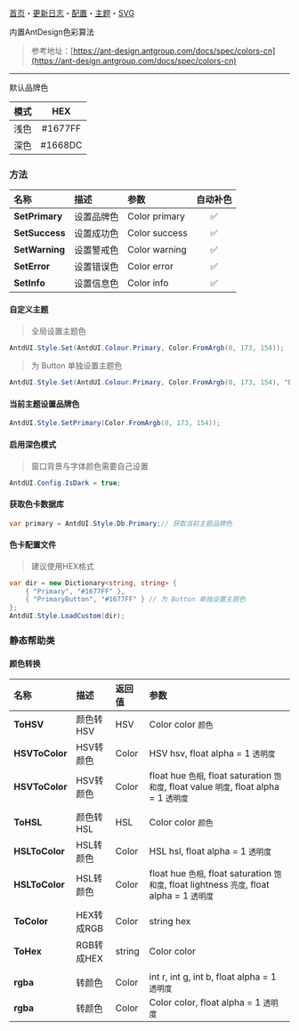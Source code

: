 ﻿[首页](Home.md)・[更新日志](UpdateLog.md)・[配置](Config.md)・[主题](Theme.md)・[SVG](SVG.md)

内置AntDesign色彩算法

> 参考地址：[https://ant-design.antgroup.com/docs/spec/colors-cn](https://ant-design.antgroup.com/docs/spec/colors-cn)

---

默认品牌色

模式|HEX|
:--:|:--:|
浅色|#1677FF|
深色|#1668DC|

### 方法

名称 | 描述 | 参数 | 自动补色 |
:--|:--|:--|:--:|
**SetPrimary** | 设置品牌色 | Color primary |✅|
**SetSuccess** | 设置成功色 | Color success |✅|
**SetWarning** | 设置警戒色 | Color warning |✅|
**SetError** | 设置错误色 | Color error |✅|
**SetInfo** | 设置信息色 | Color info |✅|


#### 自定义主题

> 全局设置主题色

``` csharp
AntdUI.Style.Set(AntdUI.Colour.Primary, Color.FromArgb(0, 173, 154));
```

> 为 Button 单独设置主题色

``` csharp
AntdUI.Style.Set(AntdUI.Colour.Primary, Color.FromArgb(0, 173, 154), "Button");
```

#### 当前主题设置品牌色

``` csharp
AntdUI.Style.SetPrimary(Color.FromArgb(0, 173, 154));
```

#### 启用深色模式

> 窗口背景与字体颜色需要自己设置

``` csharp
AntdUI.Config.IsDark = true;
```

#### 获取色卡数据库

``` csharp
var primary = AntdUI.Style.Db.Primary;// 获取当前主题品牌色
```

#### 色卡配置文件

> 建议使用HEX格式

``` csharp
var dir = new Dictionary<string, string> {
    { "Primary", "#1677FF" },
    { "PrimaryButton", "#1677FF" } // 为 Button 单独设置主题色
};
AntdUI.Style.LoadCustom(dir);
```


### 静态帮助类

#### 颜色转换

名称 | 描述 | 返回值 | 参数 |
:--|:--|:--|:--|
**ToHSV** | 颜色转HSV | HSV | Color color `颜色` |
**HSVToColor** | HSV转颜色 | Color | HSV hsv, float alpha = 1 `透明度` |
**HSVToColor** | HSV转颜色 | Color | float hue `色相`, float saturation `饱和度`, float value `明度`, float alpha = 1 `透明度` |
||||
**ToHSL** | 颜色转HSL | HSL | Color color `颜色` |
**HSLToColor** | HSL转颜色 | Color | HSL hsl, float alpha = 1 `透明度` |
**HSLToColor** | HSL转颜色 | Color | float hue `色相`, float saturation `饱和度`, float lightness `亮度`, float alpha = 1 `透明度` |
||||
**ToColor** | HEX转成RGB | Color | string hex |
**ToHex** | RGB转成HEX | string | Color color |
||||
**rgba** | 转颜色 | Color | int r, int g, int b, float alpha = 1 `透明度` |
**rgba** | 转颜色 | Color | Color color, float alpha = 1 `透明度` |